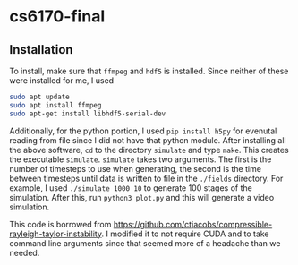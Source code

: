 # cs6170-final

## Installation
To install, make sure that `ffmpeg` and `hdf5` is installed. Since neither of these were installed for me, I used 
``` bash
sudo apt update
sudo apt install ffmpeg
sudo apt-get install libhdf5-serial-dev
```` 
Additionally, for the python portion, I used `pip install h5py` for evenutal reading from file since I did not have that python module. After installing all the above software, `cd` to the directory `simulate` and type `make`. This creates the executable `simulate`. `simulate` takes two arguments. The first is the number of timesteps to use when generating, the second is the time between timesteps until data is written to file in the `./fields` directory. For example, I used `./simulate 1000 10` to generate 100 stages of the simulation. After this, run `python3 plot.py` and this will generate a video simulation. 

This code is borrowed from https://github.com/ctjacobs/compressible-rayleigh-taylor-instability. I modified it to not require CUDA and to take command line arguments since that seemed more of a headache than we needed. 

